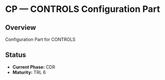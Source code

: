 # CP — CONTROLS Configuration Part

## Overview
Configuration Part for CONTROLS

## Status  
- **Current Phase:** CDR
- **Maturity:** TRL 6
